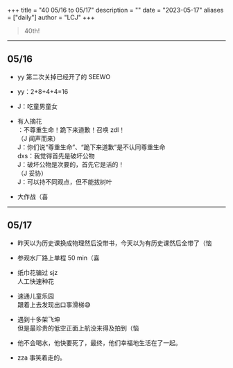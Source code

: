 +++
title = "40 05/16 to 05/17"
description = ""
date = "2023-05-17"
aliases = ["daily"]
author = "LCJ"
+++

> 40th!

---

## 05/16

- yy 第二次关掉已经开了的 SEEWO

- yy：2+8+4+4=16

- J：吃童男童女

- 有人摘花  
：不尊重生命！跪下来道歉！召唤 zdl！  
（J 闻声而来）  
J：你们说“尊重生命”、“跪下来道歉”是不认同尊重生命  
dxs：我觉得首先是破坏公物  
J：破坏公物是次要的，首先它是活的！  
（J 妥协）  
J：可以持不同观点，但不能拔树叶  

- 大作战（喜

---

## 05/17

- 昨天以为历史课换成物理然后没带书，今天以为有历史课然后全带了（恼

- 参观水厂路上单程 50 min（喜

- 纸巾花骗过 sjz  
人工快速种花

- 速通儿童乐园  
跟着上去发现出口事滑梯😅

- 遇到十多架飞坤  
但是最珍贵的低空正面上航没来得及拍到（恼

- 他不会喝水，他快要死了，最终，他们幸福地生活在了一起。

- zza 事笑着走的。
